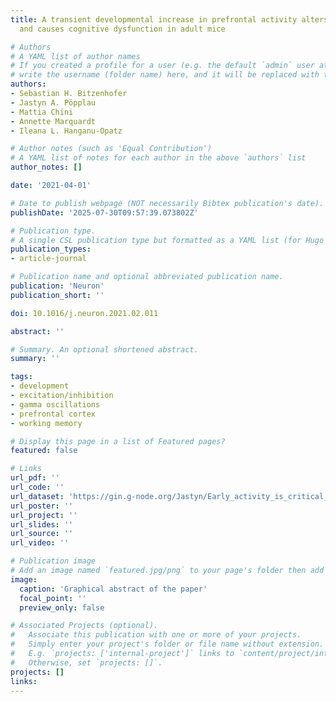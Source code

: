 ```yaml
---
title: A transient developmental increase in prefrontal activity alters network maturation
  and causes cognitive dysfunction in adult mice

# Authors
# A YAML list of author names
# If you created a profile for a user (e.g. the default `admin` user at `content/authors/admin/`), 
# write the username (folder name) here, and it will be replaced with their full name and linked to their profile.
authors:
- Sebastian H. Bitzenhofer
- Jastyn A. Pöpplau
- Mattia Chini
- Annette Marquardt
- Ileana L. Hanganu-Opatz

# Author notes (such as 'Equal Contribution')
# A YAML list of notes for each author in the above `authors` list
author_notes: []

date: '2021-04-01'

# Date to publish webpage (NOT necessarily Bibtex publication's date).
publishDate: '2025-07-30T09:57:39.073802Z'

# Publication type.
# A single CSL publication type but formatted as a YAML list (for Hugo requirements).
publication_types:
- article-journal

# Publication name and optional abbreviated publication name.
publication: 'Neuron'
publication_short: ''

doi: 10.1016/j.neuron.2021.02.011

abstract: ''

# Summary. An optional shortened abstract.
summary: ''

tags:
- development
- excitation/inhibition
- gamma oscillations
- prefrontal cortex
- working memory

# Display this page in a list of Featured pages?
featured: false

# Links
url_pdf: ''
url_code: ''
url_dataset: 'https://gin.g-node.org/Jastyn/Early_activity_is_critical_for_prefrontal_development'
url_poster: ''
url_project: ''
url_slides: ''
url_source: ''
url_video: ''

# Publication image
# Add an image named `featured.jpg/png` to your page's folder then add a caption below.
image:
  caption: 'Graphical abstract of the paper'
  focal_point: ''
  preview_only: false

# Associated Projects (optional).
#   Associate this publication with one or more of your projects.
#   Simply enter your project's folder or file name without extension.
#   E.g. `projects: ['internal-project']` links to `content/project/internal-project/index.md`.
#   Otherwise, set `projects: []`.
projects: []
links:
---
```

